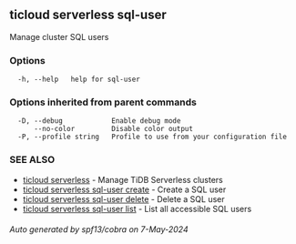 ## ticloud serverless sql-user

Manage cluster SQL users

### Options

```
  -h, --help   help for sql-user
```

### Options inherited from parent commands

```
  -D, --debug            Enable debug mode
      --no-color         Disable color output
  -P, --profile string   Profile to use from your configuration file
```

### SEE ALSO

* [ticloud serverless](ticloud_serverless.md)	 - Manage TiDB Serverless clusters
* [ticloud serverless sql-user create](ticloud_serverless_sql-user_create.md)	 - Create a SQL user
* [ticloud serverless sql-user delete](ticloud_serverless_sql-user_delete.md)	 - Delete a SQL user
* [ticloud serverless sql-user list](ticloud_serverless_sql-user_list.md)	 - List all accessible SQL users

###### Auto generated by spf13/cobra on 7-May-2024
